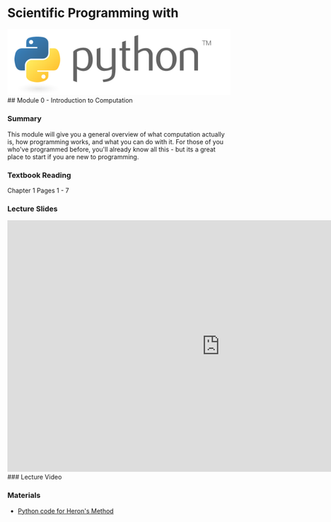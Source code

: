 # Scientific Programming with 
<img src="../../imgs/python.png"/>
## Module 0 - Introduction to Computation

### Summary
This module will give you a general overview of what computation actually is, how programming works, and what you can do with it.  For those of you who've programmed before, you'll already know all this - but its a great place to start if you are new to programming.

### Textbook Reading
Chapter 1
Pages 1 - 7

### Lecture Slides
<iframe src="https://docs.google.com/presentation/d/12ingOEIzUqi5iUV5ppP0D5frRub2pldFndl0SSDLJyA/embed?start=false&loop=false&delayms=3000" frameborder="0" width="960" height="569" allowfullscreen="true" mozallowfullscreen="true" webkitallowfullscreen="true"></iframe>
### Lecture Video

### Materials
- [Python code for Heron's Method](heron.py)